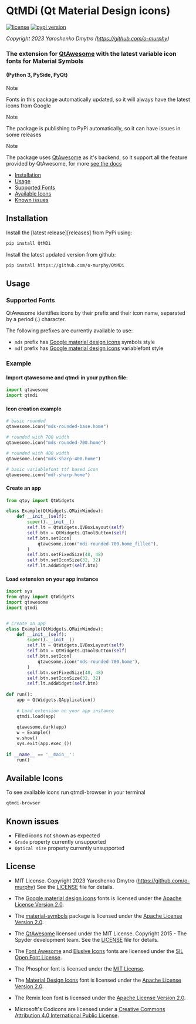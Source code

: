 # QtMDi (Qt Material Design icons)

[![license](https://img.shields.io/pypi/l/QtMDi)](./LICENSE)
[![pypi version](https://img.shields.io/pypi/v/QtMDi)](https://pypi.org/project/QtMDi/)

*Copyright 2023 Yaroshenko Dmytro (https://github.com/o-murphy)*

### The extension for [QtAwesome](https://github.com/spyder-ide/qtawesome) with the latest variable icon fonts for Material Symbols
#### (Python 3, PySide, PyQt)

> [!NOTE]
> Fonts in this package automatically updated, so it will always have the latest icons from Google

> [!NOTE]
> The package is publishing to PyPi automatically, so it can have issues in some releases

> [!NOTE]
> The package uses [QtAwesome](https://github.com/spyder-ide/qtawesome) as it's backend,
> so it support all the feature provided by QtAwesome, for more [see the docs](https://github.com/spyder-ide/qtawesome/blob/master/README.md)

- [Installation](#installation)
- [Usage](#usage)
- [Supported Fonts](#supported-fonts)
- [Available Icons](#available-icons)
- [Known issues](#known-issues)

## Installation

Install the [latest release][releases] from PyPi using:
```sh
pip install QtMDi
```

Install the latest updated version from github:
```sh
pip install https://github.com/o-murphy/QtMDi
```

## Usage

### Supported Fonts
QtAwesome identifies icons by their prefix and their icon name, separated by a period (.) character.

The following prefixes are currently available to use:
* `mds` prefix has [Google material design icons](https://github.com/google/material-design-icons) symbols style
* `mdf` prefix has [Google material design icons](https://github.com/google/material-design-icons) variablefont style

### Example

#### Import qtawesome and qtmdi in your python file:

```python
import qtawesome
import qtmdi
```

#### Icon creation example
```python
# basic rounded
qtawesome.icon("mds-rounded-base.home")

# rounded with 700 width
qtawesome.icon("mds-rounded-700.home")

# rounded with 400 width
qtawesome.icon("mds-sharp-400.home")

# basic variablefont ttf based icon
qtawesome.icon("mdf-sharp.home")
```

#### Create an app

```python
from qtpy import QtWidgets

class Example(QtWidgets.QMainWindow):
    def __init__(self):
        super().__init__()
        self.lt = QtWidgets.QVBoxLayout(self)
        self.btn = QtWidgets.QToolButton(self)
        self.btn.setIcon(
            qtawesome.icon("mdi-rounded-700.home_filled"),
        )
        self.btn.setFixedSize(48, 48)
        self.btn.setIconSize(32, 32)
        self.lt.addWidget(self.btn)
```

#### Load extension on your app instance
```python
import sys
from qtpy import QtWidgets
import qtawesome
import qtmdi


# Create an app
class Example(QtWidgets.QMainWindow):
    def __init__(self):
        super().__init__()
        self.lt = QtWidgets.QVBoxLayout(self)
        self.btn = QtWidgets.QToolButton(self)
        self.btn.setIcon(
            qtawesome.icon("mds-rounded-700.home"),
        )
        self.btn.setFixedSize(48, 48)
        self.btn.setIconSize(32, 32)
        self.lt.addWidget(self.btn)
        
def run():
    app = QtWidgets.QApplication()
    
    # Load extension on your app instance
    qtmdi.load(app)
    
    qtawesome.dark(app)
    w = Example()
    w.show()
    sys.exit(app.exec_())
        
if __name__ == '__main__':    
    run()
```

## Available Icons
To see available icons run qtmdi-browser in your terminal

```sh
qtmdi-browser
```

## Known issues
* Filled icons not shown as expected
* `Grade` property currently unsupported
* `Optical size` property currently unsupported

## License
* MIT License. Copyright 2023 Yaroshenko Dmytro (https://github.com/o-murphy)
See the [LICENSE](LICENSE) file for details.

- The [Google material design icons](https://github.com/google/material-design-icons) fonts is licensed under the [Apache License Version 2.0](http://www.apache.org/licenses/LICENSE-2.0).

- The [material-symbols](https://github.com/marella/material-symbols) package is licensed under the [Apache License Version 2.0](http://www.apache.org/licenses/LICENSE-2.0).

- The [QtAwesome](https://github.com/spyder-ide/qtawesome) licensed under the MIT License. Copyright 2015 - The Spyder development team.
See the [LICENSE](https://github.com/spyder-ide/qtawesome/blob/master/LICENSE.txt) file for details.

- The [Font Awesome](https://github.com/FortAwesome/Font-Awesome/blob/master/LICENSE.txt) and [Elusive Icons](http://elusiveicons.com/license/) fonts are licensed under the [SIL Open Font License](http://scripts.sil.org/OFL).

- The Phosphor font is licensed under the [MIT License](https://github.com/phosphor-icons/phosphor-icons/blob/master/LICENSE).

- The [Material Design Icons](https://github.com/Templarian/MaterialDesign/blob/master/LICENSE) font is licensed under the [Apache License Version 2.0](http://www.apache.org/licenses/LICENSE-2.0).

- The Remix Icon font is licensed under the [Apache License Version 2.0](https://github.com/Remix-Design/remixicon/blob/master/License).

- Microsoft's Codicons are licensed under a [Creative Commons Attribution 4.0 International Public License](https://github.com/microsoft/vscode-codicons/blob/master/LICENSE).